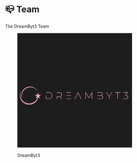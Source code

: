 # 📪 Team

The DreamByt3 Team



<figure><img src="../.gitbook/assets/og-image.png" alt="" width="375"><figcaption><p>DreamByt3</p></figcaption></figure>
